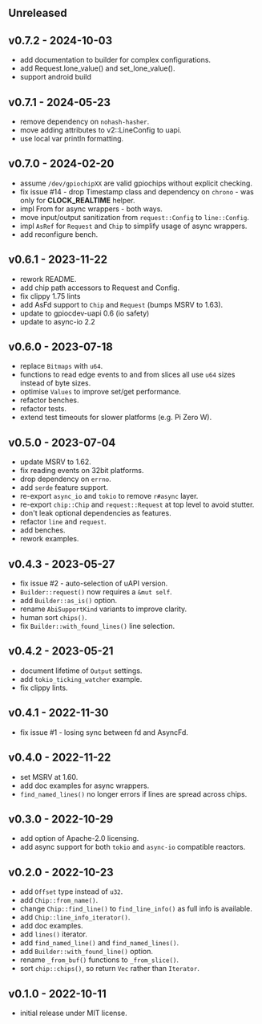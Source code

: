 <a name="unreleased"></a>

## Unreleased

<a name="v0.7.2"></a>

## v0.7.2 - 2024-10-03

- add documentation to builder for complex configurations.
- add Request.lone_value() and set_lone_value().
- support android build

<a name="v0.7.1"></a>

## v0.7.1 - 2024-05-23

- remove dependency on `nohash-hasher`.
- move adding attributes to v2::LineConfig to uapi.
- use local var println formatting.


<a name="v0.7.0"></a>

## v0.7.0 - 2024-02-20

- assume `/dev/gpiochipXX` are valid gpiochips without explicit checking.
- fix issue #14 - drop Timestamp class and dependency on `chrono` - was only for **CLOCK_REALTIME** helper.
- impl From for async wrappers - both ways.
- move input/output sanitization from `request::Config` to `line::Config`.
- impl `AsRef` for `Request` and `Chip` to simplify usage of async wrappers.
- add reconfigure bench.

<a name="v0.6.1"></a>

## v0.6.1 - 2023-11-22

- rework README.
- add chip path accessors to Request and Config.
- fix clippy 1.75 lints
- add AsFd support to `Chip` and `Request` (bumps MSRV to 1.63).
- update to gpiocdev-uapi 0.6 (io safety)
- update to async-io 2.2

<a name="v0.6.0"></a>

## v0.6.0 - 2023-07-18

- replace `Bitmaps` with `u64`.
- functions to read edge events to and from slices all use `u64` sizes instead of byte sizes.
- optimise `Values` to improve set/get performance.
- refactor benches.
- refactor tests.
- extend test timeouts for slower platforms (e.g. Pi Zero W).

<a name="v0.5.0"></a>

## v0.5.0 - 2023-07-04

- update MSRV to 1.62.
- fix reading events on 32bit platforms.
- drop dependency on `errno`.
- add `serde` feature support.
- re-export `async_io` and `tokio` to remove `r#async` layer.
- re-export `chip::Chip` and `request::Request` at top level to avoid stutter.
- don't leak optional dependencies as features.
- refactor `line` and `request`.
- add benches.
- rework examples.

<a name="v0.4.3"></a>

## v0.4.3 - 2023-05-27

- fix issue #2 - auto-selection of uAPI version.
- `Builder::request()` now requires a `&mut self`.
- add `Builder::as_is()` option.
- rename `AbiSupportKind` variants to improve clarity.
- human sort `chips()`.
- fix `Builder::with_found_lines()` line selection.

<a name="v0.4.2"></a>

## v0.4.2 - 2023-05-21

- document lifetime of `Output` settings.
- add `tokio_ticking_watcher` example.
- fix clippy lints.

<a name="v0.4.1"></a>

## v0.4.1 - 2022-11-30

- fix issue #1 - losing sync between fd and AsyncFd.

<a name="v0.4.0"></a>

## v0.4.0 - 2022-11-22

- set MSRV at 1.60.
- add doc examples for async wrappers.
- `find_named_lines()` no longer errors if lines are spread across chips.

<a name="v0.3.0"></a>

## v0.3.0 - 2022-10-29

- add option of Apache-2.0 licensing.
- add async support for both `tokio` and `async-io` compatible reactors.

<a name="v0.2.0"></a>

## v0.2.0 - 2022-10-23

- add `Offset` type instead of `u32`.
- add `Chip::from_name()`.
- change `Chip::find_line()` to `find_line_info()` as full info is available.
- add `Chip::line_info_iterator()`.
- add doc examples.
- add `lines()` iterator.
- add `find_named_line()` and `find_named_lines()`.
- add `Builder::with_found_line()` option.
- rename `_from_buf()` functions to `_from_slice()`.
- sort `chip::chips()`, so return `Vec` rather than `Iterator`.

<a name="v0.1.0"></a>

## v0.1.0 - 2022-10-11

- initial release under MIT license.
